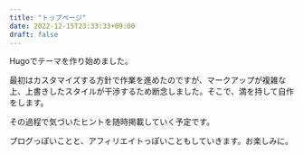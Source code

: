 ```yaml
---
title: "トップページ"
date: 2022-12-15T23:33:33+09:00
draft: false
---
```

Hugoでテーマを作り始めました。

最初はカスタマイズする方針で作業を進めたのですが、マークアップが複雑な上、上書きしたスタイルが干渉するため断念しました。そこで、満を持して自作をします。

その過程で気づいたヒントを随時掲載していく予定です。

ブログっぽいことと、アフィリエイトっぽいこともしていきます。お楽しみに。

